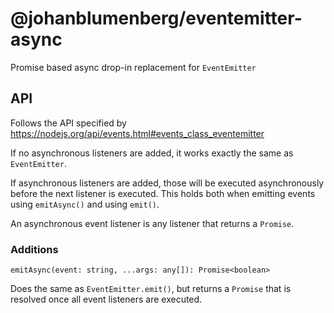 # @johanblumenberg/eventemitter-async

Promise based async drop-in replacement for `EventEmitter`

## API

Follows the API specified by https://nodejs.org/api/events.html#events_class_eventemitter

If no asynchronous listeners are added, it works exactly the same as `EventEmitter`.

If asynchronous listeners are added, those will be executed asynchronously before the next listener is executed. This holds both when emitting events using `emitAsync()` and using `emit()`.

An asynchronous event listener is any listener that returns a `Promise`.

### Additions

`emitAsync(event: string, ...args: any[]): Promise<boolean>`

Does the same as `EventEmitter.emit()`, but returns a `Promise` that is resolved once all event listeners are executed.
